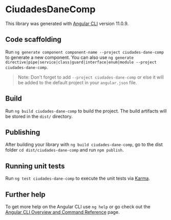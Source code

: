 # CiudadesDaneComp

This library was generated with [Angular CLI](https://github.com/angular/angular-cli) version 11.0.9.

## Code scaffolding

Run `ng generate component component-name --project ciudades-dane-comp` to generate a new component. You can also use `ng generate directive|pipe|service|class|guard|interface|enum|module --project ciudades-dane-comp`.
> Note: Don't forget to add `--project ciudades-dane-comp` or else it will be added to the default project in your `angular.json` file. 

## Build

Run `ng build ciudades-dane-comp` to build the project. The build artifacts will be stored in the `dist/` directory.

## Publishing

After building your library with `ng build ciudades-dane-comp`, go to the dist folder `cd dist/ciudades-dane-comp` and run `npm publish`.

## Running unit tests

Run `ng test ciudades-dane-comp` to execute the unit tests via [Karma](https://karma-runner.github.io).

## Further help

To get more help on the Angular CLI use `ng help` or go check out the [Angular CLI Overview and Command Reference](https://angular.io/cli) page.
